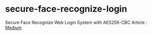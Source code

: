 # secure-face-recognize-login
Secure Face Recognize Web Login System with AES256-CBC
Article : <a href="https://alicann.medium.com/python-ile-aes256-cbc-destekli-y%C3%BCz-do%C4%9Frulamal%C4%B1-giri%C5%9F-paneli-yazma-flask-7e05baa77df4">Medium</a>
